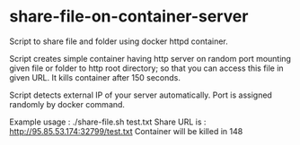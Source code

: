 # share-file-on-container-server
Script to share file and folder using docker httpd container.

Script creates simple container having http server on random port mounting given file or folder to http root directory; so that you can access this file in given URL. It kills container after 150 seconds. 

Script detects external IP of your server automatically. Port is assigned randomly by docker command.

Example usage :
./share-file.sh test.txt
Share URL is : http://95.85.53.174:32799/test.txt
Container will be killed in 148

 
